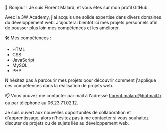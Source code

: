 👋 Bonjour ! Je suis Florent Malard, et vous êtes sur mon profil GitHub.

Avec la 3W Academy, j'ai acquis une solide expertise dans divers domaines du développement web. J'ajouterai bientôt ici mes projets personnels afin de pousser plus loin mes compétences et les améliorer.

🛠️ Mes compétences :
- HTML
- CSS
- JavaScript
- MySQL
- PHP

N'hésitez pas à parcourir mes projets pour découvrir comment j'applique ces compétences dans la réalisation de projets web.

📫 Vous pouvez me contacter par mail à l'adresse florent.malard@hotmail.fr ou par téléphone au 06.23.71.02.12.

Je suis ouvert aux nouvelles opportunités de collaboration et d'apprentissage, alors n'hésitez pas à me contacter si vous souhaitez discuter de projets ou de sujets liés au développement web.
